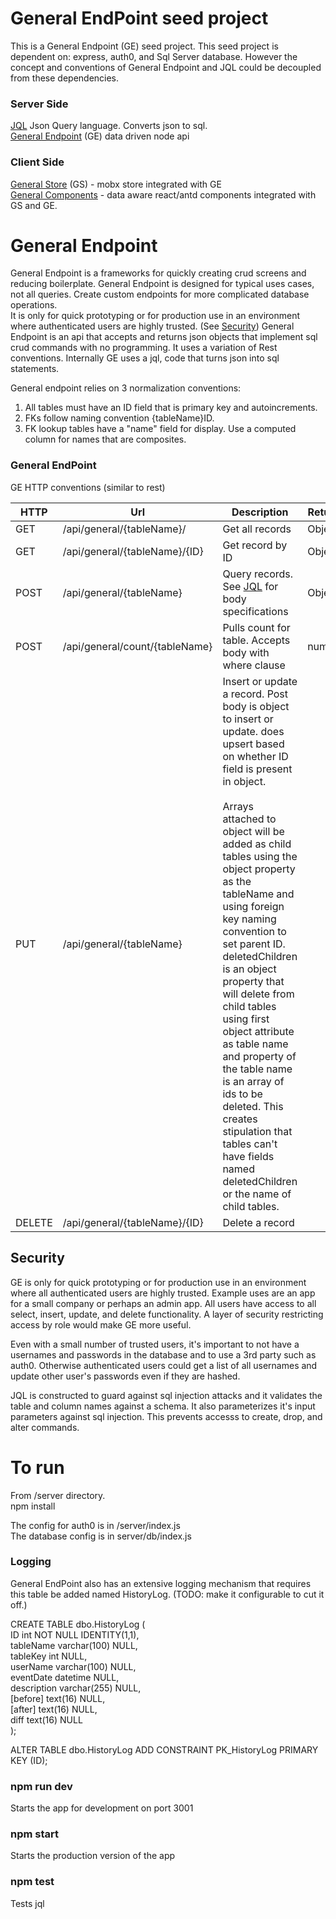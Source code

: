# General EndPoint seed project
This is a General Endpoint (GE) seed project. This seed project is dependent on: express, auth0, and Sql Server database. However the concept and conventions of General Endpoint and JQL could be decoupled from these dependencies.

### Server Side
[JQL](https://github.com/andrewt3000/jql#jql) Json Query language. Converts json to sql.   
[General Endpoint](https://github.com/andrewt3000/generalEndPoint#general-endpoint-seed-project) (GE) data driven node api  

### Client Side
[General Store](https://github.com/bradfmd/patportal/blob/master/generalStore.md#general-store) (GS) - mobx store integrated with GE  
[General Components](https://github.com/andrewt3000/generalComponents#general-components) - data aware react/antd components integrated with GS and GE.


# General Endpoint
General Endpoint is a frameworks for quickly creating crud screens and reducing boilerplate.
General Endpoint is designed for typical uses cases, not all queries. Create custom endpoints for more complicated database operations.  
It is only for quick prototyping or for production use in an environment where authenticated users are highly trusted. (See [Security](https://github.com/andrewt3000/generalEndPoint#security))
General Endpoint is an api that accepts and returns json objects that implement sql crud commands with no programming. It uses a variation of Rest conventions. Internally GE uses a jql, code that turns json into sql statements.      

General endpoint relies on 3 normalization conventions:  
1. All tables must have an ID field that is primary key and autoincrements.  
2. FKs follow naming convention {tableName}ID.  
3. FK lookup tables have a "name" field for display. Use a computed column for names that are composites.   


### General EndPoint
GE HTTP conventions (similar to rest)

| HTTP | Url | Description | Returns
| --- | --- | --- | --- |
GET | /api/general/{tableName}/ | Get all records | Object[]
GET | /api/general/{tableName}/{ID} | Get record by ID | Object
POST | /api/general/{tableName} | Query records. See [JQL](https://github.com/andrewt3000/jql/blob/master/README.md#jql-1)  for body specifications | Object[]
POST | /api/general/count/{tableName} | Pulls count for table. Accepts body with where clause | number
PUT | /api/general/{tableName} | Insert or update a record. Post body is object to insert or update. does upsert based on whether ID field is present in object. <br><br>Arrays attached to object will be added as child tables using the object property as the tableName and using foreign key naming convention to set parent ID. deletedChildren is an object property that will delete from child tables using first object attribute as table name and property of the table name is an array of ids to be deleted. This creates stipulation that tables can't have fields named deletedChildren or the name of child tables. |
DELETE | /api/general/{tableName}/{ID} | Delete a record |

## Security
GE is only for quick prototyping or for production use in an environment where all authenticated users are highly trusted. Example uses are an app for a small company or perhaps an admin app. All users have access to all select, insert, update, and delete functionality. A layer of security restricting access by role would make GE more useful.  

Even with a small number of trusted users, it's important to not have a usernames and passwords in the database and to use a 3rd party such as auth0. Otherwise authenticated users could get a list of all usernames and update other user's passwords even if they are hashed.

JQL is constructed to guard against sql injection attacks and it validates the table and column names against a schema.
It also parameterizes it's input parameters against sql injection. This prevents accesss to create, drop, and alter commands.

# To run

From /server directory.  
npm install  

The config for auth0 is in /server/index.js  
The database config is in server/db/index.js  

### Logging
General EndPoint also has an extensive logging mechanism that requires this table be added named HistoryLog. (TODO: make it configurable to cut it off.)  

CREATE TABLE dbo.HistoryLog (  
	ID int NOT NULL IDENTITY(1,1),  
	tableName varchar(100) NULL,  
	tableKey int NULL,  
	userName varchar(100) NULL,  
	eventDate datetime NULL,  
	description varchar(255) NULL,  
	[before] text(16) NULL,  
	[after] text(16) NULL,  
	diff text(16) NULL  
);  
  
ALTER TABLE dbo.HistoryLog ADD CONSTRAINT PK_HistoryLog PRIMARY KEY (ID);  

### npm run dev  
Starts the app for development on port 3001  

### npm start 
Starts the production version of the app  

### npm test
Tests jql

